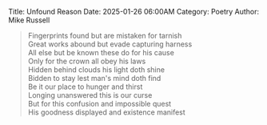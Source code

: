 Title: Unfound Reason
Date: 2025-01-26 06:00AM
Category: Poetry
Author: Mike Russell

> Fingerprints found but are mistaken for tarnish<br>
Great works abound but evade capturing harness<br>
All else but be known these do for his cause<br>
Only for the crown all obey his laws<br>
Hidden behind clouds his light doth shine<br>
Bidden to stay lest man's mind doth find<br>
Be it our place to hunger and thirst<br>
Longing unanswered this is our curse<br>
But for this confusion and impossible quest<br>
His goodness displayed and existence manifest
